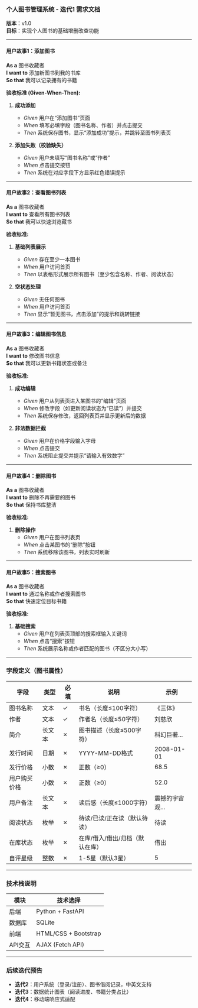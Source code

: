 ### 个人图书管理系统 - 迭代1 需求文档  
**版本**：v1.0  
**目标**：实现个人图书的基础增删改查功能  

---

#### **用户故事1：添加图书**  
**As a** 图书收藏者  
**I want to** 添加新图书到我的书库  
**So that** 我可以记录拥有的书籍  

**验收标准 (Given-When-Then):**  
1. **成功添加**  
   - *Given* 用户在“添加图书”页面  
   - *When* 填写必填字段（图书名称、作者）并点击提交  
   - *Then* 系统保存图书，显示“添加成功”提示，并跳转至图书列表页  

2. **添加失败（校验缺失）**  
   - *Given* 用户未填写“图书名称”或“作者”  
   - *When* 点击提交按钮  
   - *Then* 系统在对应字段下方显示红色错误提示  

---

#### **用户故事2：查看图书列表**  
**As a** 图书收藏者  
**I want to** 查看所有图书列表  
**So that** 我可以快速浏览藏书  

**验收标准:**  
1. **基础列表展示**  
   - *Given* 存在至少一本图书  
   - *When* 用户访问首页  
   - *Then* 以表格形式展示所有图书（至少包含名称、作者、阅读状态）  

2. **空状态处理**  
   - *Given* 无任何图书  
   - *When* 用户访问首页  
   - *Then* 显示“暂无图书，点击添加”的提示和跳转链接  

---

#### **用户故事3：编辑图书信息**  
**As a** 图书收藏者  
**I want to** 修改图书信息  
**So that** 我可以更新书籍状态或备注  

**验收标准:**  
1. **成功编辑**  
   - *Given* 用户从列表页进入某图书的“编辑”页面  
   - *When* 修改字段（如更新阅读状态为“已读”）并提交  
   - *Then* 系统保存修改，返回列表页并显示更新后的数据  

2. **非法数据拦截**  
   - *Given* 用户在价格字段输入字母  
   - *When* 点击提交  
   - *Then* 系统阻止提交并提示“请输入有效数字”  

---

#### **用户故事4：删除图书**  
**As a** 图书收藏者  
**I want to** 删除不再需要的图书  
**So that** 保持书库整洁  

**验收标准:**  
1. **删除操作**  
   - *Given* 用户在图书列表页  
   - *When* 点击某图书的“删除”按钮  
   - *Then* 系统移除该图书，列表实时刷新  

---

#### **用户故事5：搜索图书**  
**As a** 图书收藏者  
**I want to** 通过名称或作者搜索图书  
**So that** 快速定位目标书籍  

**验收标准:**  
1. **基础搜索**  
   - *Given* 用户在列表页顶部的搜索框输入关键词  
   - *When* 点击“搜索”按钮  
   - *Then* 系统展示名称或作者匹配的图书（不区分大小写）  

---

### 字段定义（图书属性）
| 字段         | 类型     | 必填 | 说明                          | 示例                 |
|--------------|----------|------|-------------------------------|----------------------|
| 图书名称     | 文本     | ✓    | 书名（长度≤100字符）          | 《三体》             |
| 作者         | 文本     | ✓    | 作者名（长度≤50字符）         | 刘慈欣               |
| 简介         | 长文本   | ✗    | 图书描述（长度≤500字符）      | 科幻巨著...          |
| 发行时间     | 日期     | ✗    | YYYY-MM-DD格式                | 2008-01-01          |
| 发行价格     | 小数     | ✗    | 正数（≥0）                    | 68.5                |
| 用户购买价格 | 小数     | ✗    | 正数（≥0）                    | 52.0                |
| 用户备注     | 长文本   | ✗    | 读后感（长度≤1000字符）       | 震撼的宇宙观...      |
| 阅读状态     | 枚举     | ✗    | 待读/已读/正在读（默认待读）  | 待读                |
| 在库状态     | 枚举     | ✗    | 在库/借入/借出/归档（默认在库）| 借出               |
| 自评星级     | 整数     | ✗    | 1-5星（默认3星）              | 5                   |

---

### 技术栈说明
| 模块   | 技术选择              |
|--------|-----------------------|
| 后端   | Python + FastAPI      |
| 数据库 | SQLite                |
| 前端   | HTML/CSS + Bootstrap  |
| API交互| AJAX (Fetch API)      |

---

### 后续迭代预告
- **迭代2**：用户系统（登录/注册）、图书借阅记录，中英文支持
- **迭代3**：数据统计图表（阅读进度、书籍分类占比）  
- **迭代4**：移动端响应式适配  

